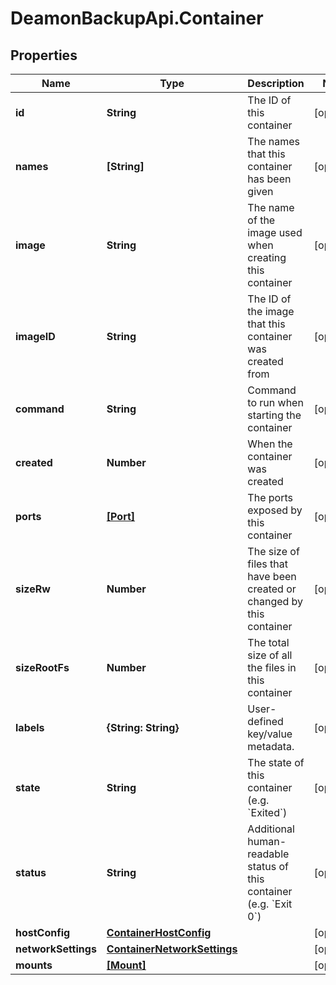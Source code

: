 # DeamonBackupApi.Container

## Properties
Name | Type | Description | Notes
------------ | ------------- | ------------- | -------------
**id** | **String** | The ID of this container | [optional] 
**names** | **[String]** | The names that this container has been given | [optional] 
**image** | **String** | The name of the image used when creating this container | [optional] 
**imageID** | **String** | The ID of the image that this container was created from | [optional] 
**command** | **String** | Command to run when starting the container | [optional] 
**created** | **Number** | When the container was created | [optional] 
**ports** | [**[Port]**](Port.md) | The ports exposed by this container | [optional] 
**sizeRw** | **Number** | The size of files that have been created or changed by this container | [optional] 
**sizeRootFs** | **Number** | The total size of all the files in this container | [optional] 
**labels** | **{String: String}** | User-defined key/value metadata. | [optional] 
**state** | **String** | The state of this container (e.g. &#x60;Exited&#x60;) | [optional] 
**status** | **String** | Additional human-readable status of this container (e.g. &#x60;Exit 0&#x60;) | [optional] 
**hostConfig** | [**ContainerHostConfig**](ContainerHostConfig.md) |  | [optional] 
**networkSettings** | [**ContainerNetworkSettings**](ContainerNetworkSettings.md) |  | [optional] 
**mounts** | [**[Mount]**](Mount.md) |  | [optional] 


